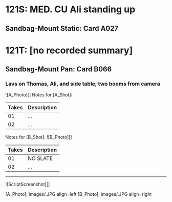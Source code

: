 # 121S: MED. CU Ali standing up 
## Sandbag-Mount Static: Card A027

# 121T: [no recorded summary]
## Sandbag-Mount Pan: Card B066

### Lavs on Thomas, Ali, and side table; two booms from camera

![A_Photo][]
Notes for [A_Shot]: 

| Takes | Description |
|:---|:----|
| 01 | ... |
| 02 | ... |

Notes for [B_Shot]: 
![B_Photo][]

| Takes | Description |
|:---|:----|
| 01 | NO SLATE |
| 02 | ... |

----

![ScriptScreenshot][]


[A_Photo]:  images/.JPG align=left
[B_Photo]:  images/.JPG align=right
